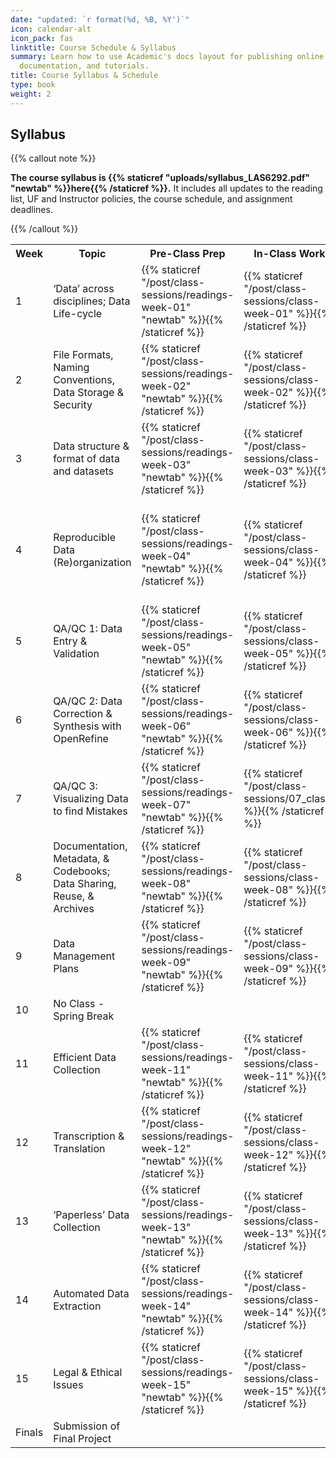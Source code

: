 ```yaml
---
date: "updated: `r format(%d, %B, %Y')`"
icon: calendar-alt
icon_pack: fas
linktitle: Course Schedule & Syllabus  
summary: Learn how to use Academic's docs layout for publishing online courses, software
  documentation, and tutorials.
title: Course Syllabus & Schedule 
type: book
weight: 2
---
```



## Syllabus   

{{% callout note %}}

**The course syllabus is {{% staticref "uploads/syllabus_LAS6292.pdf" "newtab" %}}here{{% /staticref %}}.** It includes all updates to the reading list, UF and Instructor policies, the course schedule, and assignment deadlines. 

{{% /callout %}}

<!--
## Class Sessions  

Tuesday, Periods 3-5 (9:35 am - 12:35 pm) in 376 Grinter Hall 

## Course Schedule
---> 


<!--{{% callout warning %}}---> 

<!--This is the schedule for 2023 but the linked materials are from 2022---> 

<!--{{% /callout %}} )---> 


<!-- code for readings link: <td>{{% staticref "/post/class-sessions/readings-week-5" "newtab" %}}<i class="fas fa-book-open"></i>{{% /staticref %}}</td>  ---> 

<!-- code for in-class link: <td>{{% staticref "/post/class-sessions/02_class" %}}<i class="fas fa-book-open"></i>{{% /staticref %}}</td>---> 

<!-- code for slides link: <td>{{% staticref "instructor-materials/class-sessions/01-intro/01_slides_2022.pdf" "newtab" %}}<i class="fas fa-image"></i>{{% /staticref %}} </td> ---> 

<table>
<col style="width:5%">
	<col style="width:30%">
	<col style="width:10%">
	<col style="width:10%">
	<col style="width:45%">
  <tr>
    <th>Week</th>
  <!--   <th>Date</th> ---> 
    <th>Topic</th>
    <th>Pre-Class Prep</th>
    <th>In-Class Work</th>
    <th>Slides/Notes/Code</th>
  </tr>
  
  <tr>
    <td>1</td>
 <!--    <td>1/10</td> --->
    <td>‘Data’ across disciplines; Data Life-cycle </td>
    <td>{{% staticref "/post/class-sessions/readings-week-01" "newtab" %}}<i class="fas fa-book-open"></i>{{% /staticref %}}</td> 
    <td>{{% staticref "/post/class-sessions/class-week-01" %}}<i class="fas fa-laptop-code"></i>{{% /staticref %}}</td>
    <td>{{% staticref "https://las6292.netlify.app/uploads/slides/01-intro/01_slides_intro.html#/title-slide" "newtab" %}}<i class="fas fa-image"></i> Slides: Intro{{% /staticref %}} </td>
  </tr>
  
  <tr>
    <td>2</td>
<!--     <td>1/17</td> --->
    <td>File Formats, Naming Conventions, Data Storage & Security</td>
    <td>{{% staticref "/post/class-sessions/readings-week-02" "newtab" %}}<i class="fas fa-book-open"></i>{{% /staticref %}}</td> 
    <td>{{% staticref "/post/class-sessions/class-week-02" %}}<i class="fas fa-laptop-code"></i>{{% /staticref %}}</td>
  <td>{{% staticref "uploads/notes/wk2_naming_conventions_notes.pdf" "newtab" %}}<i class="fas fa-pen"></i> Notes: Naming Conventions{{% /staticref %}}
    <br>{{% staticref "uploads/notes/wk2_file_organization_notes.pdf" "newtab" %}}<i class="fas fa-pen"></i> Notes: File Organization{{% /staticref %}}
    <br>{{% staticref "uploads/notes/wk2_storage_backup_notes.pdf" "newtab" %}}<i class="fas fa-pen"></i> Notes: Storage & Backup{{% /staticref %}}</td>
  </tr>
  
  <tr>
    <td>3</td>
    <!--  <td>1/24</td> --->
    <td>Data structure & format of data and datasets</td>
    <td>{{% staticref "/post/class-sessions/readings-week-03" "newtab" %}}<i class="fas fa-book-open"></i>{{% /staticref %}}</td> 
  <td>{{% staticref "/post/class-sessions/class-week-03" %}}<i class="fas fa-laptop-code"></i>{{% /staticref %}}</td>
 <td>{{% staticref "uploads/notes/wk3_spreadsheets_notes.pdf" "newtab" %}}<i class="fas fa-pen"></i> Notes{{% /staticref %}}</td>
  </tr>
  
  <tr>
    <td>4</td>
    <!--  <td>1/31</td> --->
    <td>Reproducible Data (Re)organization</td>
    <td>{{% staticref "/post/class-sessions/readings-week-04" "newtab" %}}<i class="fas fa-book-open"></i>{{% /staticref %}}</td> 
   <td>{{% staticref "/post/class-sessions/class-week-04" %}}<i class="fas fa-laptop-code"></i>{{% /staticref %}}</td>
 <td>{{% staticref "uploads/slides/wk4_reproducibility_slides.pdf" "newtab" %}}<i class="fas fa-image"></i>  Slides{{% /staticref %}}
   <br>{{% staticref "uploads/notes/wk4_reproducibility_notes.pdf" "newtab" %}}<i class="fas fa-pen"></i> Notes{{% /staticref %}}
   <br>{{% staticref "uploads/notes/wk4_live_coding.R" "newtab" %}}<i class="far fa-file-code"></i>  Demo R Code (from class){{% /staticref %}}
   <br>{{% staticref "uploads/notes/wk4_live_coding.R" "newtab" %}}<i class="far fa-file-code"></i>  Demo R Code (more examples){{% /staticref %}}</td>
  </tr>
  
  <tr>
    <td>5</td>
    <!-- <td>2/7</td> --->
    <td>QA/QC 1: Data Entry & Validation</td>
    <td>{{% staticref "/post/class-sessions/readings-week-05" "newtab" %}}<i class="fas fa-book-open"></i>{{% /staticref %}}</td>
    <td>{{% staticref "/post/class-sessions/class-week-05" %}}<i class="fas fa-laptop-code"></i>{{% /staticref %}}</td>
    <td>{{% staticref "uploads/slides/wk5_QAQC_slides.pdf" "newtab" %}}<i class="fas fa-image"></i>  Slides{{% /staticref %}}
    <br>{{% staticref "uploads/notes/wk5_QAQC1_notes.pdf" "newtab" %}}<i class="fas fa-pen"></i> Notes: QAQC1{{% /staticref %}}</td>
  </tr>
  
  <tr>
    <td>6</td>
  <!--   <td>2/14</td> --->
    <td>QA/QC 2: Data Correction & Synthesis with OpenRefine</td>
    <td>{{% staticref "/post/class-sessions/readings-week-06" "newtab" %}}<i class="fas fa-book-open"></i>{{% /staticref %}}</td> 
    <td>{{% staticref "/post/class-sessions/class-week-06" %}}<i class="fas fa-laptop-code"></i>{{% /staticref %}}</td>
    <td> none </td>
  </tr>
  
  <tr>
    <td>7</td>
    <!-- <td>2/21</td> --->
    <td>QA/QC 3: Visualizing Data to find Mistakes</td>
    <td>{{% staticref "/post/class-sessions/readings-week-07" "newtab" %}}<i class="fas fa-book-open"></i>{{% /staticref %}}</td> 
  <td>{{% staticref "/post/class-sessions/07_class" %}}<i class="fas fa-laptop-code"></i>{{% /staticref %}}</td>
 <td>{{% staticref "https://las6292.netlify.app/uploads/slides/qaqc3_dataviz/QAQC_dataviz.html#/title-slide" "newtab" %}}<i class="fas fa-image"></i>  Slides{{% /staticref %}}
 <!--     <br>{{% staticref "uploads/notes/wk_7_qaqc3_dataviz_notes.pdf" "newtab" %}}<i class="fas fa-pen"></i> Notes{{% /staticref %}}
   <br>{{% staticref "uploads/notes/wk7_live_coding.R" "newtab" %}}<i class="far fa-file-code"></i>  Demo R Code{{% /staticref %}}--->
   </td>
  </tr>
  
  <tr>
    <td>8</td>
<!--     <td>2/28</td> --->
    <td>Documentation, Metadata, & Codebooks; Data Sharing, Reuse, & Archives</td>
    <td>{{% staticref "/post/class-sessions/readings-week-08" "newtab" %}}<i class="fas fa-book-open"></i>{{% /staticref %}}</td> 
    <td>{{% staticref "/post/class-sessions/class-week-08" %}}<i class="fas fa-laptop-code"></i>{{% /staticref %}}</td>
    <td>{{% staticref "uploads/notes/metadata_notes.pdf" "newtab" %}}<i class="fas fa-pen"></i>  Notes{{% /staticref %}}</td>
  </tr>
  
  <tr>
    <td>9</td>
    <!-- <td>3/7</td> --->
    <td>Data Management Plans</td>
    <td>{{% staticref "/post/class-sessions/readings-week-09" "newtab" %}}<i class="fas fa-book-open"></i>{{% /staticref %}} </td> 
    <td>{{% staticref "/post/class-sessions/class-week-09" %}}<i class="fas fa-laptop-code"></i>{{% /staticref %}}</td>
    <td>{{% staticref "uploads/notes/dmp_notes.pdf" "newtab" %}}<i class="fas fa-pen"></i>  Notes{{% /staticref %}}
    <br>{{% staticref "https://las6292.netlify.app/uploads/slides/dmp/dmp_slides.html" "newtab" %}}<i class="fas fa-image"></i> Slides{{% /staticref %}}</td>
  </tr>
  
  <tr>
    <td>10</td>
    <!-- <td>3/14</td> --->
    <td>No Class - Spring Break</td>
    <td> </td> 
    <td> </td>
    <td> </td>
  </tr>
  
  <tr>
    <td>11</td>
    <!-- <td>3/21</td> --->
    <td>Efficient Data Collection</td>
    <td>{{% staticref "/post/class-sessions/readings-week-11" "newtab" %}}<i class="fas fa-book-open"></i>{{% /staticref %}}</td> 
   <td>{{% staticref "/post/class-sessions/class-week-11" %}}<i class="fas fa-laptop-code"></i>{{% /staticref %}}</td>
    <td>{{% staticref "uploads/notes/efficient_data_collection.pdf" "newtab" %}}<i class="fas fa-pen"></i>  Notes{{% /staticref %}}
 <br>{{% staticref "https://las6292.netlify.app/uploads/slides/efficient-slides/efficient_slides.html" "newtab" %}}<i class="fas fa-image"></i> Slides{{% /staticref %}}</td>
  </tr>
  
  <tr>
    <td>12</td>
    <!-- <td>3/28</td> --->
    <td>Transcription & Translation</td>
    <td>{{% staticref "/post/class-sessions/readings-week-12" "newtab" %}}<i class="fas fa-book-open"></i>{{% /staticref %}}</td> 
  <td>{{% staticref "/post/class-sessions/class-week-12" %}}<i class="fas fa-laptop-code"></i>{{% /staticref %}}</td>
<td>{{% staticref "uploads/notes/transcription_translation_notes.pdf" "newtab" %}}<i class="fas fa-pen"></i>  Notes{{% /staticref %}}
 <br>{{% staticref "https://las6292.netlify.app/uploads/slides/tscript-tlate/transcription-translation.html" "newtab" %}}<i class="fas fa-image"></i> Slides{{% /staticref %}}</td>
  </tr>

  <tr>
    <td>13</td>
    <!-- <td>4/4</td> --->
    <td>‘Paperless’ Data Collection</td>
    <td>{{% staticref "/post/class-sessions/readings-week-13" "newtab" %}}<i class="fas fa-book-open"></i>{{% /staticref %}}</td> 
   <td>{{% staticref "/post/class-sessions/class-week-13" %}}<i class="fas fa-laptop-code"></i>{{% /staticref %}}</td>
 <td>{{% staticref "uploads/notes/paperless_notes.pdf" "newtab" %}}<i class="fas fa-pen"></i>  Notes{{% /staticref %}}</td>
  </tr>
  
  <tr>
    <td>14</td>
    <!-- <td>4/11</td> --->
    <td>Automated Data Extraction</td>
    <td>{{% staticref "/post/class-sessions/readings-week-14" "newtab" %}}<i class="fas fa-book-open"></i>{{% /staticref %}}</td> 
  <td>{{% staticref "/post/class-sessions/class-week-14" %}}<i class="fas fa-laptop-code"></i>{{% /staticref %}}</td>
  <td>{{% staticref "uploads/notes/automated_notes.pdf" "newtab" %}}<i class="fas fa-pen"></i>  Notes{{% /staticref %}}</td>
  </tr>
  <tr>
    <td>15</td>
    <!-- <td>4/18</td> --->
    <td>Legal & Ethical Issues</td>
    <td>{{% staticref "/post/class-sessions/readings-week-15" "newtab" %}}<i class="fas fa-book-open"></i>{{% /staticref %}}</td> 
   <td>{{% staticref "/post/class-sessions/class-week-15" %}}<i class="fas fa-laptop-code"></i>{{% /staticref %}}</td>
    <td>{{% staticref "uploads/notes/legal_ethical_notes.pdf" "newtab" %}}<i class="fas fa-pen"></i>  Notes{{% /staticref %}}</td>
  </tr>
  <tr>
    <td>Finals</td>
    <!-- <td>5/1</td> --->
    <td>Submission of Final Project</td> 
    <td> </td>
    <td> </td>
    <td> </td>
  </tr><tr>
</table>



